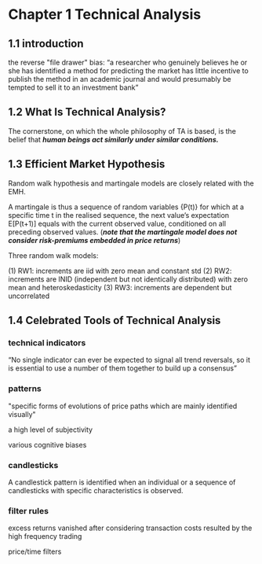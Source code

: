 # Chapter 1 Technical Analysis 

## 1.1 introduction 

the reverse "file drawer" bias: “a researcher who genuinely believes he or she has identified a method for predicting the market has little incentive to publish the method in an academic journal and would presumably be tempted to sell it to an investment bank”

## 1.2 What Is Technical Analysis?

The cornerstone, on which the whole philosophy of TA is based, is the belief that ***human beings act similarly under similar conditions.***

## 1.3 Efficient Market Hypothesis

Random walk hypothesis and martingale models are closely related with the EMH.

A martingale is thus a sequence of random variables {P(t)} for which at a specific time t in the realised sequence, the next value’s expectation E[P(t+1)] equals with the current observed value, conditioned on all preceding observed values. (***note that the martingale model does not consider risk-premiums embedded in price returns***)

Three random walk models:

(1) RW1: increments are iid with zero mean and constant std
(2) RW2: increments are INID (independent but not identically distributed) with zero mean and heteroskedasticity
(3) RW3: increments are dependent but uncorrelated 

## 1.4 Celebrated Tools of Technical Analysis

### technical indicators

“No single indicator can ever be expected to signal all trend reversals, so it is essential to use a number of them together to build up a consensus”

### patterns

"specific forms of evolutions of price paths which are mainly identified visually"

a high level of subjectivity

various cognitive biases

### candlesticks

A candlestick pattern is identified when an individual or a sequence of candlesticks with specific characteristics is observed.

### filter rules

excess returns vanished after considering transaction costs resulted by the high frequency trading

price/time filters 





